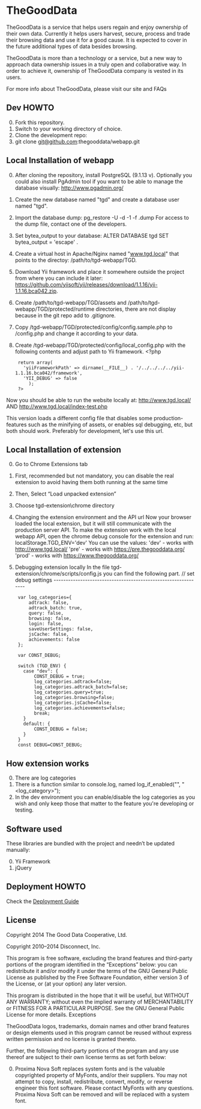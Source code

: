 # TheGoodData

TheGoodData is a service that helps users regain and enjoy ownership of their own data. Currently it helps users harvest, secure, process and trade their browsing data and use it for a good cause. It is expected to cover in the future additional types of data besides browsing.

TheGoodData is more than a technology or a service, but a new way to approach data ownership issues in a truly open and collaborative way. In order to achieve it, ownership of TheGoodData company is vested in its users.

For more info about TheGoodData, please visit our site and FAQs

## Dev HOWTO

0. Fork this repository.
1. Switch to your working directory of choice.
2. Clone the development repo:
3. git clone git@github.com:thegooddata/webapp.git

## Local Installation of webapp

0. After cloning the repository, install PostgreSQL (9.1.13 v).
Optionally you could also install PgAdmin tool if you want to be able to manage the database visually: http://www.pgadmin.org/ 
1. Create the new database named "tgd" and create a database user named "tgd".
2. Import the database dump:
	pg_restore -U <username> -d <dbname> -1 -f <filename>.dump
	For access to the dump file, contact one of the developers.
3. Set bytea_output to your database: ALTER DATABASE tgd SET bytea_output = 'escape' .
4. Create a virtual host in Apache/Nginx named "www.tgd.local" that points to the directoy: /path/to/tgd-webapp/TGD.
5. Download Yii framework and place it somewhere outside the project from where you can include it later:
https://github.com/yiisoft/yii/releases/download/1.1.16/yii-1.1.16.bca042.zip. 
6. Create /path/to/tgd-webapp/TGD/assets and /path/to/tgd-webapp/TGD/protected/runtime directories, there are not display because in the git repo add to .gitignore.
7. Copy /tgd-webapp/TGD/protected/config/config.sample.php to /config.php and change it according to your data.
8. Create /tgd-webapp/TGD/protected/config/local_config.php with the following contents and adjust path to Yii framework.
		<?php

		return array(
		  'yiiFrameworkPath' => dirname(__FILE__) . '/../../../../yii-1.1.16.bca042/framework',
		  'YII_DEBUG' => false
			);
		?>

Now you should be able to run the website locally at:
	http://www.tgd.local/
		AND
	http://www.tgd.local/index-test.php

This version loads a different config file that disables some production-features such as the minifying of assets, or enables sql debugging, etc, but both should work. Preferably for development, let's use this url.


## Local Installation of extension

0. Go to Chrome Extensions tab

1. First, recommended but not mandatory, you can disable the real extension to avoid having them both running at the same time

2. Then, Select “Load unpacked extension”

3. Choose tgd-extension\chrome directory

4. Changing the extension environment and the API url
	Now your browser loaded the local extension, but it will still communicate with the production server API.
	To make the extension work with the local webapp API, open the chrome debug console for the extension and run:
	localStorage.TGD_ENV='dev'
	You can use the values: 
	'dev' - works with http://www.tgd.local/
	'pre' - works with https://pre.thegooddata.org/
	'prod' - works with https://www.thegooddata.org/

5. Debugging extension locally
	In the file tgd-extension/chrome/scripts/config.js you can find the following part.
		// set debug settings --------------------------------------------------------------

		var log_categories={
		    adtrack: false,
		    adtrack_batch: true,
		    query: false,
		    browsing: false,
		    login: false,
		    saveUserSettings: false,
		    jsCache: false,
		    achievements: false
		};

		var CONST_DEBUG;

		switch (TGD_ENV) {
		  case "dev": {
		      CONST_DEBUG = true;
		      log_categories.adtrack=false;
		      log_categories.adtrack_batch=false;
		      log_categories.query=true;
		      log_categories.browsing=false;
		      log_categories.jsCache=false;
		      log_categories.achievements=false;
		      break;
		  }
		  default: {
		      CONST_DEBUG = false;
		  }
		}
		const DEBUG=CONST_DEBUG;

## How extension works

0. There are log categories
1. There is a function similar to console.log, named log_if_enabled("<message>", "<log_category>");
2. In the dev environment you can enable/disable the log categories as you wish and only keep those that matter to the feature you're developing or testing.

## Software used

These libraries are bundled with the project and needn’t be updated manually:

0. Yii Framework
1. jQuery

## Deployment HOWTO

Check the [Deployment Guide](DEPLOY.md)

## License

Copyright 2014 The Good Data Cooperative, Ltd.

Copyright 2010–2014 Disconnect, Inc.

This program is free software, excluding the brand features and third-party portions of the program identified in the “Exceptions” below: you can redistribute it and/or modify it under the terms of the GNU General Public License as published by the Free Software Foundation, either version 3 of the License, or (at your option) any later version.

This program is distributed in the hope that it will be useful, but WITHOUT ANY WARRANTY; without even the implied warranty of MERCHANTABILITY or FITNESS FOR A PARTICULAR PURPOSE. See the GNU General Public License for more details.
Exceptions

TheGoodData logos, trademarks, domain names and other brand features or design elements used in this program cannot be reused without express written permission and no license is granted thereto.

Further, the following third-party portions of the program and any use thereof are subject to their own license terms as set forth below:

0. Proxima Nova Soft replaces system fonts and is the valuable copyrighted property of MyFonts, and/or their suppliers. You may not attempt to copy, install, redistribute, convert, modify, or reverse engineer this font software. Please contact MyFonts with any questions. Proxima Nova Soft can be removed and will be replaced with a system font.

